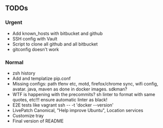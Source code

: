 ## TODOs

### Urgent
- Add known_hosts with bitbucket and github
- SSH config with Vault
- Script to clone all github and all bitbucket
- gitconfig doesn't work

### Normal
- zsh history
- Add and templatize pip.conf
- Missing configs: path tfenv etc, motd, firefox/chrome sync, wifi config, avatar. java, maven as done in docker images. sdkman?
- WTF is happening with the precommits? sh linter to format with same quotes, etc!!! ensure automatic linter as black!
- E2E tests like vagrant ssh -- -t 'docker --version'
- LivePatch Canonical, "Help improve Ubuntu", Location services
- Customize tray
- Final version of README
